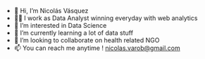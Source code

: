 - 👋 Hi, I’m Nicolás Vásquez
- :male_detective: I work as Data Analyst winning everyday with web analytics	
- 👀 I’m interested in Data Science
- 🌱 I’m currently learning a lot of data stuff
- 💞️ I’m looking to collaborate on health related NGO 
- 📫 You can reach me anytime ! nicolas.varob@gmail.com

<!---
nicolasvarob/nicolasvarob is a ✨ special ✨ repository because its `README.md` (this file) appears on your GitHub profile.
You can click the Preview link to take a look at your changes.
--->
